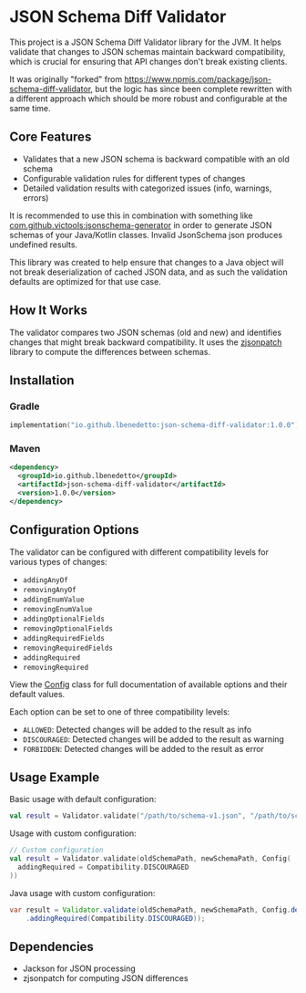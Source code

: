 # JSON Schema Diff Validator

This project is a JSON Schema Diff Validator library for the JVM. It helps validate that changes to JSON schemas maintain backward compatibility, which is crucial for ensuring that API changes don't break existing clients.

It was originally "forked" from https://www.npmjs.com/package/json-schema-diff-validator, but the logic has since been complete rewritten with a different approach which should be more robust and configurable at the same time.

## Core Features

- Validates that a new JSON schema is backward compatible with an old schema
- Configurable validation rules for different types of changes
- Detailed validation results with categorized issues (info, warnings, errors)

It is recommended to use this in combination with something like [com.github.victools:jsonschema-generator](https://github.com/victools/jsonschema-generator) in order to generate JSON schemas of your Java/Kotlin classes. Invalid JsonSchema json produces undefined results.

This library was created to help ensure that changes to a Java object will not break deserialization of cached JSON data, and as such the validation defaults are optimized for that use case.

## How It Works

The validator compares two JSON schemas (old and new) and identifies changes that might break backward compatibility. It uses the [zjsonpatch](https://github.com/flipkart-incubator/zjsonpatch) library to compute the differences between schemas.

## Installation

### Gradle
```kotlin
implementation("io.github.lbenedetto:json-schema-diff-validator:1.0.0")
```

### Maven
```xml
<dependency>
  <groupId>io.github.lbenedetto</groupId>
  <artifactId>json-schema-diff-validator</artifactId>
  <version>1.0.0</version>
</dependency>
```

## Configuration Options

The validator can be configured with different compatibility levels for various types of changes:

- `addingAnyOf`
- `removingAnyOf`
- `addingEnumValue`
- `removingEnumValue`
- `addingOptionalFields`
- `removingOptionalFields`
- `addingRequiredFields`
- `removingRequiredFields`
- `addingRequired`
- `removingRequired`

View the [Config](lib/src/main/kotlin/com/lbenedetto/Config.kt) class for full documentation of available options and their default values.

Each option can be set to one of three compatibility levels:
- `ALLOWED`: Detected changes will be added to the result as info
- `DISCOURAGED`: Detected changes will be added to the result as warning
- `FORBIDDEN`: Detected changes will be added to the result as error

## Usage Example

Basic usage with default configuration:
```kotlin
val result = Validator.validate("/path/to/schema-v1.json", "/path/to/schema-v2.json")
```

Usage with custom configuration:
```kotlin
// Custom configuration
val result = Validator.validate(oldSchemaPath, newSchemaPath, Config(
  addingRequired = Compatibility.DISCOURAGED
))
```

Java usage with custom configuration:
```java
var result = Validator.validate(oldSchemaPath, newSchemaPath, Config.defaultConfig()
    .addingRequired(Compatibility.DISCOURAGED));
```

## Dependencies

- Jackson for JSON processing
- zjsonpatch for computing JSON differences
